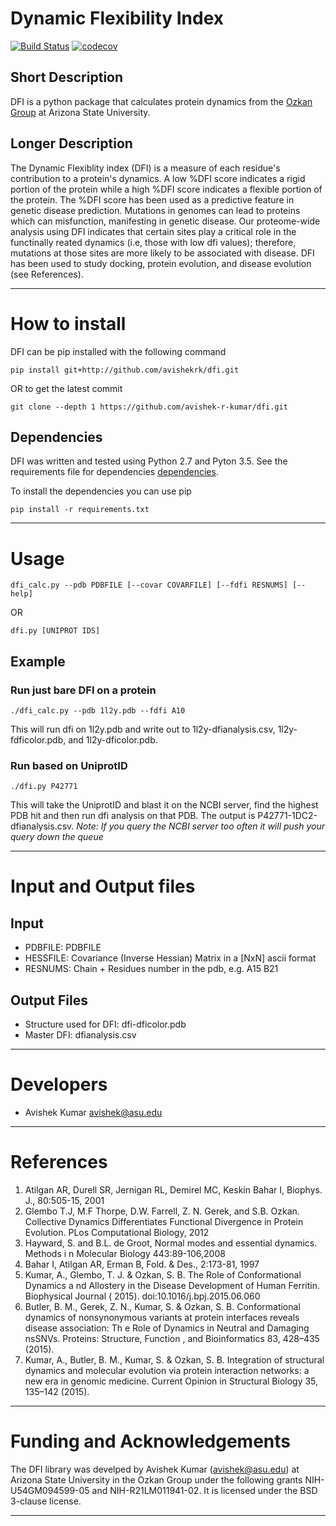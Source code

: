 # Dynamic Flexibility Index 


[![Build Status](https://travis-ci.com/avishek-r-kumar/DFI.svg?token=qr1WKDpoEiNDipEKFzrb&branch=master)](https://travis-ci.com/avishek-r-kumar/DFI)
[![codecov](https://codecov.io/gh/avishek-r-kumar/DFI/branch/master/graph/badge.svg)](https://codecov.io/gh/avishek-r-kumar/DFI)



## Short Description 
DFI is a python package that calculates protein dynamics from the
[Ozkan Group][OzkanLab] at Arizona State University.

[OzkanLab]: <http://ozkanlab.physics.asu.edu> "Ozkan Lab Website"

## Longer Description 
The Dynamic Flexiblity index (DFI) is a measure of each residue's contribution to
a protein's dynamics. A low %DFI score indicates a rigid portion of the protein
while a high %DFI score indicates a flexible portion of the protein. The %DFI
score has been used as a predictive feature in genetic disease prediction. 
Mutations in genomes can lead to proteins which can misfunction, manifesting in 
genetic disease. Our proteome-wide analysis using DFI indicates that certain 
sites play a critical role in the functinally reated dynamics (i.e, those with
low dfi values); therefore, mutations at those sites are more likely to be 
associated with disease. DFI has been used to study docking, protein evolution, 
and disease evolution (see References). 

---

# How to install 
DFI can be pip installed with the following command
```
pip install git+http://github.com/avishekrk/dfi.git
```
OR to get the latest commit 
```
git clone --depth 1 https://github.com/avishek-r-kumar/dfi.git
```

## Dependencies


DFI was written and tested using Python 2.7 and Pyton 3.5. 
See the requirements file for dependencies
[dependencies][Requirements]. 

[Requirements]: <https://raw.githubusercontent.com/avishek-r-kumar/DFI/master/requirements.txt>

To install the dependencies you can use pip
```
pip install -r requirements.txt 
```
---


# Usage 
```
dfi_calc.py --pdb PDBFILE [--covar COVARFILE] [--fdfi RESNUMS] [--help]
```
OR
```
dfi.py [UNIPROT IDS]
```
## Example 
### Run just bare DFI on a protein 
```
./dfi_calc.py --pdb 1l2y.pdb --fdfi A10 
```
This will run dfi on 1l2y.pdb and write out to 1l2y-dfianalysis.csv,
1l2y-fdficolor.pdb, and 1l2y-dficolor.pdb.
	
### Run based on UniprotID 
```
./dfi.py P42771
```
This will take the UniprotID and blast it on the NCBI server, find the
highest PDB hit and then run dfi analysis on that PDB. The output is
P42771-1DC2-dfianalysis.csv. 
*Note: If you query the NCBI server too often it will push your query
down the queue*

---

# Input and Output files
## Input

- PDBFILE:     PDBFILE
- HESSFILE:    Covariance (Inverse Hessian) Matrix in a [NxN] ascii format 
- RESNUMS:     Chain + Residues number in the pdb, e.g. A15 B21

## Output Files 

* Structure used for DFI: dfi-dficolor.pdb 
* Master DFI: dfianalysis.csv 

---

# Developers 

- Avishek Kumar avishek@asu.edu

---

# References 

1. Atilgan AR, Durell SR, Jernigan RL, Demirel MC, Keskin Bahar I, Biophys. J., 
80:505-15, 2001 
2. Glembo T.J, M.F Thorpe, D.W. Farrell, Z. N. Gerek, and S.B. Ozkan. Collective
 Dynamics Differentiates Functional Divergence in Protein Evolution. 
PLos Computational Biology, 2012  
3. Hayward, S. and B.L. de Groot, Normal modes and essential dynamics. Methods i
n Molecular Biology 443:89-106,2008
4. Bahar I, Atilgan AR, Erman B, Fold. & Des., 2:173-81, 1997
5. Kumar, A., Glembo, T. J. & Ozkan, S. B. The Role of Conformational Dynamics a
nd Allostery in the Disease Development of Human Ferritin. Biophysical Journal (
2015). doi:10.1016/j.bpj.2015.06.060
6. Butler, B. M., Gerek, Z. N., Kumar, S. & Ozkan, S. B. Conformational dynamics
 of nonsynonymous variants at protein interfaces reveals disease association: Th
e Role of Dynamics in Neutral and Damaging nsSNVs. Proteins: Structure, Function
, and Bioinformatics 83, 428–435 (2015).
7. Kumar, A., Butler, B. M., Kumar, S. & Ozkan, S. B. Integration of structural 
dynamics and molecular evolution via protein interaction networks: a new era in 
genomic medicine. Current Opinion in Structural Biology 35, 135–142 (2015).

---

# Funding and Acknowledgements

The DFI library was develped by Avishek Kumar (avishek@asu.edu) at Arizona State 
University in the Ozkan Group under the following grants NIH-U54GM094599-05 and 
NIH-R21LM011941-02. It is licensed under the BSD 3-clause license. 

---
